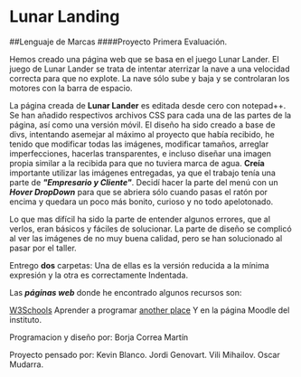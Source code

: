 # Lunar Landing


##Lenguaje de Marcas
####Proyecto Primera Evaluación.

Hemos creado una página web que se basa en el juego Lunar Lander.
El juego de Lunar Lander se trata de intentar aterrizar la nave a una velocidad correcta para que no explote.
La nave sólo sube y baja y se controlaran los motores con la barra de espacio.


La página creada de  **Lunar Lander**  es editada desde cero con notepad++.
Se han añadido respectivos archivos CSS para cada una de las partes de la página, así como una versión móvil.
El diseño ha sido creado a base de divs, intentando asemejar al máximo al proyecto que había recibido,
he tenido que modificar todas las imágenes, modificar tamaños, arreglar imperfecciones, hacerlas transparentes, 
e incluso diseñar una imagen propia similar a la recibida para que no tuviera marca de agua.
**Creía** importante utilizar las imágenes entregadas, ya que el trabajo tenía una parte de **_"Empresario y Cliente"_**.
Decidí hacer la parte del menú con un **_Hover DropDown_** para que se abriera sólo cuando pasas el ratón por encima
y quedara un poco más bonito, curioso y no todo apelotonado.

Lo que mas difícil ha sido la parte de entender algunos errores, que al verlos, eran básicos y fáciles de solucionar.
La parte de diseño se complicó al ver las imágenes de no muy buena calidad, pero se han solucionado al pasar por el taller.



Entrego **dos** carpetas:
Una de ellas es la versión reducida a la mínima expresión y la otra es correctamente Indentada.


Las **_páginas web_** donde he encontrado algunos recursos son:


[W3Schools](http://www.w3schools.com/)
Aprender a programar [another place]
Y en la página Moodle del instituto.

[another place]: http://www.aprenderaprogramar.es/index.php?option=com_content&view=article&id=545:div-y-span-html-tags-capas-o-contenedores-ejemplos-uso-maquetar-estructura-de-paginas-web-cu00726b&catid=69:tutorial-basico-programador-web-html-desde-cero&Itemid=192





Programacion y diseño por:
Borja Correa Martín

Proyecto pensado por: 
Kevin Blanco.
Jordi Genovart.
Vili Mihailov.
Oscar Mudarra.
